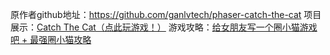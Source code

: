 原作者github地址：https://github.com/ganlvtech/phaser-catch-the-cat
项目展示：[Catch The Cat（点此玩游戏！）](http://182.92.86.249/catchthecat.php)
游戏攻略：[给女朋友写一个圈小猫游戏吧 + 最强圈小猫攻略](https://zhbink.blog.csdn.net/article/details/103855953)
